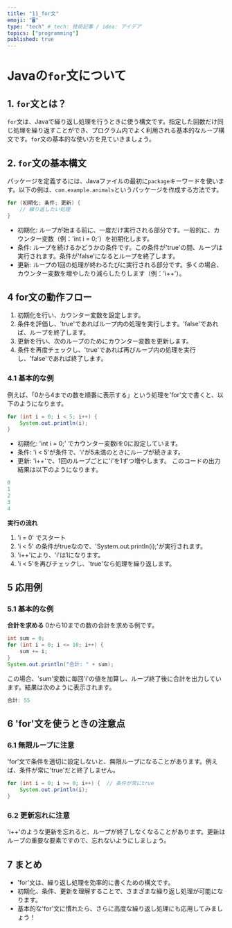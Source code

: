 ```yaml
---
title: "11_for文"
emoji: "🖥"
type: "tech" # tech: 技術記事 / idea: アイデア
topics: ["programming"]
published: true
---
```


# Javaの`for`文について

## 1. `for`文とは？
`for`文は、Javaで繰り返し処理を行うときに使う構文です。指定した回数だけ同じ処理を繰り返すことができ、プログラム内でよく利用される基本的なループ構文です。`for`文の基本的な使い方を見ていきましょう。

## 2. `for`文の基本構文
パッケージを定義するには、Javaファイルの最初に`package`キーワードを使います。以下の例は、`com.example.animals`というパッケージを作成する方法です。
```java
for (初期化; 条件; 更新) {
    // 繰り返したい処理
}
```

- 初期化: ループが始まる前に、一度だけ実行される部分です。一般的に、カウンター変数（例：'int i = 0;'）を初期化します。
- 条件: ループを続けるかどうかの条件です。この条件が'true'の間、ループは実行されます。条件が'false'になるとループを終了します。
- 更新: ループの1回の処理が終わるたびに実行される部分です。多くの場合、カウンター変数を増やしたり減らしたりします（例：'i++'）。

## 4 for文の動作フロー
1. 初期化を行い、カウンター変数を設定します。
2. 条件を評価し、'true'であればループ内の処理を実行します。'false'であれば、ループを終了します。
3. 更新を行い、次のループのためにカウンター変数を更新します。
4. 条件を再度チェックし、'true'であれば再びループ内の処理を実行し、'false'であれば終了します。

### 4.1 基本的な例
例えば、「0から4までの数を順番に表示する」という処理を'for'文で書くと、以下のようになります。

```java
for (int i = 0; i < 5; i++) {
    System.out.println(i);
}
```
- 初期化: 'int i = 0;' でカウンター変数iを0に設定しています。
- 条件: 'i < 5'が条件で、'i'が5未満のときにループが続きます。
- 更新: 'i++'で、1回のループごとに'i'を1ずつ増やします。
このコードの出力結果は以下のようになります。
```java
0
1
2
3
4
```
**実行の流れ**
1. 'i = 0' でスタート
2. 'i < 5' の条件がtrueなので、'System.out.println(i);'が実行されます。
3. 'i++'により、'i'は1になります。
4. 'i < 5'を再びチェックし、'true'なら処理を繰り返します。


## 5 応用例

### 5.1 基本的な例
**合計を求める**
0から10までの数の合計を求める例です。
```java
int sum = 0;
for (int i = 0; i <= 10; i++) {
    sum += i;
}
System.out.println("合計: " + sum);
```

この場合、'sum'変数に毎回'i'の値を加算し、ループ終了後に合計を出力しています。結果は次のように表示されます。
```java
合計: 55
```

## 6 'for'文を使うときの注意点
### 6.1 無限ループに注意
'for'文で条件を適切に設定しないと、無限ループになることがあります。例えば、条件が常に'true'だと終了しません。
```java
for (int i = 0; i >= 0; i++) {  // 条件が常にtrue
    System.out.println(i);
}
```

### 6.2 更新忘れに注意
'i++'のような更新を忘れると、ループが終了しなくなることがあります。更新はループの重要な要素ですので、忘れないようにしましょう。

## 7 まとめ
- 'for'文は、繰り返し処理を効率的に書くための構文です。
- 初期化、条件、更新を理解することで、さまざまな繰り返し処理が可能になります。
- 基本的な'for'文に慣れたら、さらに高度な繰り返し処理にも応用してみましょう！
